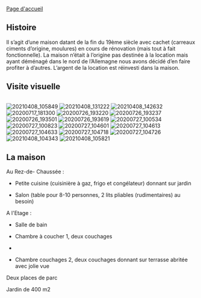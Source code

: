 

[Page d'accueil](https://audreyburki.github.io/Maison/)

## Histoire
Il s’agit d’une maison datant de la fin du 19ème siècle avec cachet (carreaux ciments d’origine, moulures) en cours de rénovation (mais tout à fait fonctionnelle). La maison n’était à l’origine pas destinée à la location mais ayant déménagé dans le nord de l’Allemagne nous avons décidé d’en faire profiter à d’autres. L’argent de la location est réinvesti dans la maison.


## Visite visuelle

<!DOCTYPE html>
<head>
    <meta name="found-at" content="http://www.computedstyle.com/2010/12/hiring-front-end-engineers.html">
    <meta name="description" content="A div with an id of 'slideshow' contains
five images, the first of which is shown and the others are hidden using a
display style of none. Using Javascript, create a simple slideshow that cycles
through the images, displaying each image for three seconds at a time, looping
back to the first image when the end is reached. You cannot use jQuery or any
other library.">

<script type="text/javascript" charset="utf-8">

    function nextSlide(slideNo, dir) {
        if (!dir) { dir = "up"; }
        
        console.log("Current slide: " + slideNo)
        
        currentSlide = document.getElementById("slide-" + slideNo);
        currentSlide.style.display = "inline";
        
        function next() { 
            currentSlide.style.display = "none";
            if (slideNo == 4) { direction = "down"}
            if (slideNo == 0) { direction = "up"}
            dir == "up" ? nextSlide(slideNo + 1, "up") : nextSlide(slideNo - 1, "down");
        }
        setTimeout(next, 2000); 
    }

    function slideShow(id) {
        var container = document.getElementById(id);
        var imageCount = container.childElementCount;
        for (i = 0; i < imageCount; i++) {
            container.children[i].id = "slide-" + i;
        }
        container.children[imageCount - 1].setAttribute("class", "last-slide");
        nextSlide(0);
    }
</script>

</head>
<body onload='slideShow("slideshow");'>
    <div id="slideshow">
        <img src="1.jpg" alt="" />
        <img src="2.jpg" style="display:none" alt="" />
        <img src="3.jpg" style="display:none" alt="" />
        <img src="4.jpg" style="display:none" alt="" />
        <img src="5.jpg" style="display:none" alt="" />
    </div>
</body>
</html>

![20210408_105849](https://user-images.githubusercontent.com/28299451/129482730-d3f1b1a6-3c77-4b31-9887-6d404312738f.jpg)
![20210408_131222](https://user-images.githubusercontent.com/28299451/129482742-8db8150c-e006-4e7e-8f1d-13607d81cfeb.jpg)
![20210408_142632](https://user-images.githubusercontent.com/28299451/129482764-c813a74c-b738-4cf0-b46c-c5a43b648e03.jpg)
![20200717_181300](https://user-images.githubusercontent.com/28299451/129482780-a2f6ab48-cc02-4cd1-83f0-9c8c010ed30d.jpg)
![20200726_193220](https://user-images.githubusercontent.com/28299451/129482800-6f08e7cf-ecf9-493b-afed-2b3f30b0e4ec.jpg)
![20200726_193237](https://user-images.githubusercontent.com/28299451/129482804-86602e3a-ce44-49d5-af20-b0efc02515cc.jpg)
![20200726_193501](https://user-images.githubusercontent.com/28299451/129482813-3b4c0496-e47d-4d6f-aeed-11161f640feb.jpg)
![20200726_193619](https://user-images.githubusercontent.com/28299451/129482816-2e408e37-6108-4d8a-904d-c6d8098fcd7f.jpg)
![20200727_100534](https://user-images.githubusercontent.com/28299451/129482821-a8f0b4d4-654a-4047-a9ed-d54c3bad513a.jpg)
![20200727_100823](https://user-images.githubusercontent.com/28299451/129482835-c2ddb035-3bc2-4b56-98ac-52df9d4cc8e4.jpg)
![20200727_104601](https://user-images.githubusercontent.com/28299451/129482845-d1e1b2c4-eb90-4cd9-a973-ed34fe437be1.jpg)
![20200727_104613](https://user-images.githubusercontent.com/28299451/129482852-acc69cf5-e363-4e5e-a705-a215de0bc440.jpg)
![20200727_104633](https://user-images.githubusercontent.com/28299451/129482855-c393fc6d-cf60-4d0a-81af-34fc6bf553c8.jpg)
![20200727_104718](https://user-images.githubusercontent.com/28299451/129482861-13e67be7-5a53-4475-9aa2-bb05689918f8.jpg)
![20200727_104726](https://user-images.githubusercontent.com/28299451/129482868-e08b2b0c-b7c9-42e6-b087-28de3f8a1493.jpg)
![20210408_104343](https://user-images.githubusercontent.com/28299451/129482875-5dac106a-c53f-4714-8e06-426981c937a9.jpg)
![20210408_105821](https://user-images.githubusercontent.com/28299451/129482907-cef3e02f-b4b4-4a1c-9c39-ea949ad11a8a.jpg)


## La maison

Au Rez-de- Chaussée : 

-	Petite cuisine (cuisinière à gaz, frigo et congélateur) donnant sur jardin 

-	Salon (table pour 8-10 personnes, 2 lits pliables (rudimentaires) au besoin)

A l'Etage : 

-	Salle de bain

-	Chambre à coucher 1, deux couchages
-
-	Chambre couchages 2, deux couchages  donnant sur terrasse abritée avec jolie vue

Deux places de parc

Jardin de 400 m2

